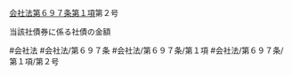 [会社法第６９７条第１項](会社法＿＿＿＿第６９７条第１項)第２号

当該社債券に係る社債の金額


#会社法
#会社法/第６９７条
#会社法/第６９７条/第１項
#会社法/第６９７条/第１項/第２号

